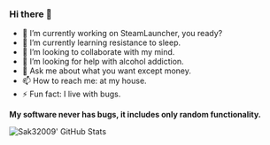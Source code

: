 ### Hi there 👋

- 🔭 I’m currently working on SteamLauncher, you ready?
- 🌱 I’m currently learning resistance to sleep.
- 👯 I’m looking to collaborate with my mind.
- 🤔 I’m looking for help with alcohol addiction.
- 💬 Ask me about what you want except money.
- 📫 How to reach me: at my house.
- ⚡ Fun fact: I live with bugs.

**My software never has bugs, it includes only random functionality.**

![Sak32009' GitHub Stats](https://github-readme-stats.vercel.app/api?username=Sak32009&theme=github_dark&count_private=true&show_icons=true)

<!--
**Sak32009/Sak32009** is a ✨ _special_ ✨ repository because its `README.md` (this file) appears on your GitHub profile.

Here are some ideas to get you started:

- 🔭 I’m currently working on ...
- 🌱 I’m currently learning ...
- 👯 I’m looking to collaborate on ...
- 🤔 I’m looking for help with ...
- 💬 Ask me about ...
- 📫 How to reach me: ...
- 😄 Pronouns: ...
- ⚡ Fun fact: ...
-->
